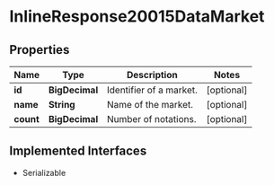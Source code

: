 

# InlineResponse20015DataMarket


## Properties

Name | Type | Description | Notes
------------ | ------------- | ------------- | -------------
**id** | **BigDecimal** | Identifier of a market. |  [optional]
**name** | **String** | Name of the market. |  [optional]
**count** | **BigDecimal** | Number of notations. |  [optional]


## Implemented Interfaces

* Serializable


